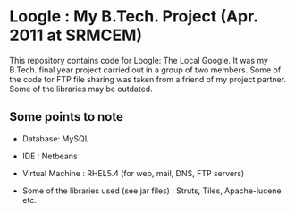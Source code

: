 # Loogle : My B.Tech. Project (Apr. 2011 at SRMCEM)

This repository contains code for Loogle: The Local Google. It was my B.Tech. final year project carried out in a group of two members. Some of the code for FTP file sharing was taken from a friend of my project partner. Some of the libraries may be outdated.

## Some points to note

* Database: MySQL

* IDE : Netbeans

* Virtual Machine : RHEL5.4 (for web, mail, DNS, FTP servers)

* Some of the libraries used (see jar files) : Struts, Tiles, Apache-lucene etc.